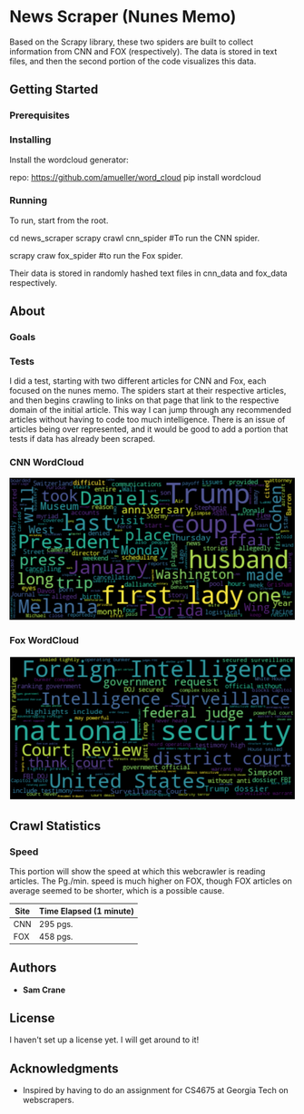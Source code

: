# News Scraper (Nunes Memo)

Based on the Scrapy library, these two spiders are built to collect information from CNN and FOX (respectively). The data is stored in text files, and then the second portion of the code visualizes this data.

## Getting Started

<TODO>

### Prerequisites


### Installing

Install the wordcloud generator:

repo: https://github.com/amueller/word_cloud
pip install wordcloud

### Running

To run, start from the root.

cd news_scraper
scrapy crawl cnn_spider #To run the CNN spider.

scrapy craw fox_spider #to run the Fox spider.

Their data is stored in randomly hashed text files in cnn_data and fox_data respectively.

## About

### Goals

### Tests

I did a test, starting with two different articles for CNN and Fox, each focused on the nunes memo. The spiders start at their respective articles, and then begins crawling to links on that page that link to the respective domain of the initial article. This way I can jump through any recommended articles without having to code too much intelligence. There is an issue of articles being over represented, and it would be good to add a portion that tests if data has already been scraped.

### CNN WordCloud

![alt text](https://raw.githubusercontent.com/samcrane8/news-crawler/master/cnn_wordcloud.png)

### Fox WordCloud

![alt text](https://raw.githubusercontent.com/samcrane8/news-crawler/master/fox_wordcloud.png)

## Crawl Statistics

### Speed

This portion will show the speed at which this webcrawler is reading articles. The Pg./min. speed is much higher on FOX, though FOX articles on average seemed to be shorter, which is a possible cause.
    
| Site | Time Elapsed (1 minute) |
| ------------- | ------------- |
| CNN | 295 pgs.  |
| FOX  | 458 pgs. |

## Authors

* **Sam Crane** 

## License

I haven't set up a license yet. I will get around to it!


## Acknowledgments

* Inspired by having to do an assignment for CS4675 at Georgia Tech on webscrapers.

